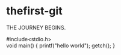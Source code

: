 # thefirst-git
THE JOURNEY BEGINS.


#include<stdio.h>
<br>
void main()
{
printf("hello world");
getch();
}
